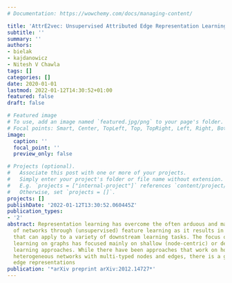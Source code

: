```yaml
---
# Documentation: https://wowchemy.com/docs/managing-content/

title: 'AttrE2vec: Unsupervised Attributed Edge Representation Learning'
subtitle: ''
summary: ''
authors:
- bielak
- kajdanowicz
- Nitesh V Chawla
tags: []
categories: []
date: 2020-01-01
lastmod: 2022-01-12T14:30:52+01:00
featured: false
draft: false

# Featured image
# To use, add an image named `featured.jpg/png` to your page's folder.
# Focal points: Smart, Center, TopLeft, Top, TopRight, Left, Right, BottomLeft, Bottom, BottomRight.
image:
  caption: ''
  focal_point: ''
  preview_only: false

# Projects (optional).
#   Associate this post with one or more of your projects.
#   Simply enter your project's folder or file name without extension.
#   E.g. `projects = ["internal-project"]` references `content/project/deep-learning/index.md`.
#   Otherwise, set `projects = []`.
projects: []
publishDate: '2022-01-12T13:30:52.060445Z'
publication_types:
- '2'
abstract: Representation learning has overcome the often arduous and manual featurization
  of networks through (unsupervised) feature learning as it results in embeddings
  that can apply to a variety of downstream learning tasks. The focus of representation
  learning on graphs has focused mainly on shallow (node-centric) or deep (graph-based)
  learning approaches. While there have been approaches that work on homogeneous and
  heterogeneous networks with multi-typed nodes and edges, there is a gap in learning
  edge representations
publication: '*arXiv preprint arXiv:2012.14727*'
---
```


